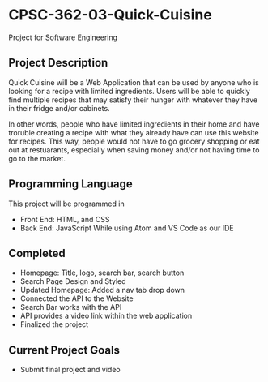 # CPSC-362-03-Quick-Cuisine
Project for Software Engineering

## Project Description
Quick Cuisine will be a Web Application that can be used by anyone who is looking for a recipe with limited ingredients. 
Users will be able to quickly find multiple recipes that may satisfy their hunger with whatever they have in their fridge and/or cabinets.

In other words, people who have limited ingredients in their home and have troruble creating a recipe with what they already have can use this website for recipes. This way, people would not have to go grocery shopping or eat out at restuarants, especially when saving money and/or not having time to go to the market.

## Programming Language
This project will be programmed in
- Front End: HTML, and CSS
- Back End: JavaScript
While using Atom and VS Code as our IDE

## Completed
- Homepage: Title, logo, search bar, search button
- Search Page Design and Styled
- Updated Homepage: Added a nav tab drop down
- Connected the API to the Website
- Search Bar works with the API
- API provides a video link within the web application
- Finalized the project

## Current Project Goals
- Submit final project and video

